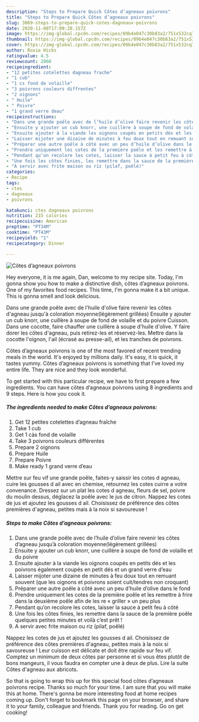 ```yaml
---
description: "Steps to Prepare Quick Côtes d’agneaux poivrons"
title: "Steps to Prepare Quick Côtes d’agneaux poivrons"
slug: 3069-steps-to-prepare-quick-cotes-dagneaux-poivrons
date: 2020-11-08T17:09:20.157Z
image: https://img-global.cpcdn.com/recipes/09b4e047c30b83a2/751x532cq70/cotes-dagneaux-poivrons-photo-principale-de-la-recette.jpg
thumbnail: https://img-global.cpcdn.com/recipes/09b4e047c30b83a2/751x532cq70/cotes-dagneaux-poivrons-photo-principale-de-la-recette.jpg
cover: https://img-global.cpcdn.com/recipes/09b4e047c30b83a2/751x532cq70/cotes-dagneaux-poivrons-photo-principale-de-la-recette.jpg
author: Roxie Hicks
ratingvalue: 4.5
reviewcount: 2060
recipeingredient:
- "12 petites cotelettes dagneau frache"
- "1 cub"
- "1 cs fond de volaille"
- "3 poivrons couleurs diffrentes"
- "2 oignons"
- " Huile"
- " Poivre"
- "1 grand verre deau"
recipeinstructions:
- "Dans une grande poêle avec de l’huile d’olive faire revenir les côtes d’agneau jusqu’à coloration moyenne(légèrement grillées)"
- "Ensuite y ajouter un cub knorr, une cuillère à soupe de fond de volaille et du poivre"
- "Ensuite ajouter à la viande les oignons coupés en petits dés et les poivrons également coupés en petit dés et un grand verre d’eau"
- "Laisser mijoter une dizaine de minutes à feu doux tout en remuant souvent (que les oignons et poivrons soient cuit/tendres non croquant)"
- "Préparer une autre poêle à côté avec un peu d’huile d’olive dans le fond"
- "Prendre uniquement les cotes de la première poêle et les remettre à frire dans la deuxième poêle afin de les re « griller » un peu plus"
- "Pendant qu’on recolore les cotes, laisser la sauce à petit feu à côté"
- "Une fois les côtes finies, les remettre dans la sauce de la première poêle quelques petites minutes et voilà c’est prêt !"
- "A servir avec frite maison ou riz (pilaf, poêlé)"
categories:
- Recipe
tags:
- ctes
- dagneaux
- poivrons

katakunci: ctes dagneaux poivrons 
nutrition: 215 calories
recipecuisine: American
preptime: "PT34M"
cooktime: "PT43M"
recipeyield: "1"
recipecategory: Dinner

---
```



![Côtes d’agneaux poivrons](https://img-global.cpcdn.com/recipes/09b4e047c30b83a2/751x532cq70/cotes-dagneaux-poivrons-photo-principale-de-la-recette.jpg)

Hey everyone, it is me again, Dan, welcome to my recipe site. Today, I'm gonna show you how to make a distinctive dish, côtes d’agneaux poivrons. One of my favorites food recipes. This time, I'm gonna make it a bit unique. This is gonna smell and look delicious.

Dans une grande poêle avec de l&#39;huile d&#39;olive faire revenir les côtes d&#39;agneau jusqu&#39;à coloration moyenne(légèrement grillées) Ensuite y ajouter un cub knorr, une cuillère à soupe de fond de volaille et du poivre Cuisson. Dans une cocotte, faire chauffer une cuillère à soupe d&#39;huile d&#39;olive. Y faire dorer les côtes d&#39;agneau, puis retirez-les et réservez-les. Mettre dans la cocotte l&#39;oignon, l&#39;ail (écrasé au presse-ail), et les tranches de poivrons.

Côtes d’agneaux poivrons is one of the most favored of recent trending meals in the world. It's enjoyed by millions daily. It's easy, it is quick, it tastes yummy. Côtes d’agneaux poivrons is something that I've loved my entire life. They are nice and they look wonderful.


To get started with this particular recipe, we have to first prepare a few ingredients. You can have côtes d’agneaux poivrons using 8 ingredients and 9 steps. Here is how you cook it.

<!--inarticleads1-->

##### The ingredients needed to make Côtes d’agneaux poivrons:

1. Get 12 petites cotelettes d’agneau fraîche
1. Take 1 cub
1. Get 1 càs fond de volaille
1. Take 3 poivrons couleurs différentes
1. Prepare 2 oignons
1. Prepare  Huile
1. Prepare  Poivre
1. Make ready 1 grand verre d’eau


Mettre sur feu vif une grande poêle, faites-y saissir les cotes d agneau, cuire les gousses d ail avec en chemise, retournez les cotes cuirre a votre convenance. Dressez sur un plat les cotes d agneau, fleurs de sel, poivre du moulin dessus, déglacez la poêle avec le jus de citron. Nappez les cotes de jus et ajoutez les gousses d ail. Choisissez de préférence des côtes premières d&#39;agneau, petites mais à la noix si savoureuse ! 

<!--inarticleads2-->

##### Steps to make Côtes d’agneaux poivrons:

1. Dans une grande poêle avec de l’huile d’olive faire revenir les côtes d’agneau jusqu’à coloration moyenne(légèrement grillées)
1. Ensuite y ajouter un cub knorr, une cuillère à soupe de fond de volaille et du poivre
1. Ensuite ajouter à la viande les oignons coupés en petits dés et les poivrons également coupés en petit dés et un grand verre d’eau
1. Laisser mijoter une dizaine de minutes à feu doux tout en remuant souvent (que les oignons et poivrons soient cuit/tendres non croquant)
1. Préparer une autre poêle à côté avec un peu d’huile d’olive dans le fond
1. Prendre uniquement les cotes de la première poêle et les remettre à frire dans la deuxième poêle afin de les re « griller » un peu plus
1. Pendant qu’on recolore les cotes, laisser la sauce à petit feu à côté
1. Une fois les côtes finies, les remettre dans la sauce de la première poêle quelques petites minutes et voilà c’est prêt !
1. A servir avec frite maison ou riz (pilaf, poêlé)


Nappez les cotes de jus et ajoutez les gousses d ail. Choisissez de préférence des côtes premières d&#39;agneau, petites mais à la noix si savoureuse ! Leur cuisson est délicate et doit être rapide sur feu vif. Comptez un minimum de deux côtes par personne et si vous êtes plutôt de bons mangeurs, il vous faudra en compter une à deux de plus. Lire la suite Côtes d&#39;agneau aux abricots. 

So that is going to wrap this up for this special food côtes d’agneaux poivrons recipe. Thanks so much for your time. I am sure that you will make this at home. There's gonna be more interesting food at home recipes coming up. Don't forget to bookmark this page on your browser, and share it to your family, colleague and friends. Thank you for reading. Go on get cooking!
